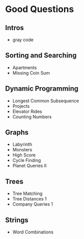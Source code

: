 # Good Questions

## Intros

- gray code

## Sorting and Searching

- Apartments
- Missing Coin Sum

## Dynamic Programming

- Longest Common Subsequence
- Projects
- Elevator Rides
- Counting Numbers

## Graphs

- Labyrinth
- Monsters
- High Score
- Cycle Finding
- Planet Queries II

## Trees

- Tree Matching
- Tree Distances 1
- Company Queries 1

## Strings

- Word Combinations